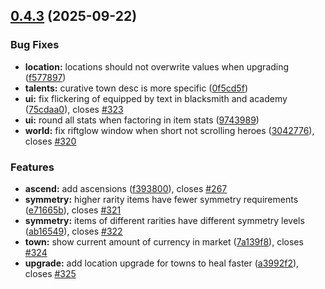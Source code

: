 ## [0.4.3](https://github.com/felfhenor/glowrift-duskhall/compare/v0.4.2...v0.4.3) (2025-09-22)


### Bug Fixes

* **location:** locations should not overwrite values when upgrading ([f577897](https://github.com/felfhenor/glowrift-duskhall/commit/f577897ae8e5f7cce65fbe65ae5bb9754296f3b2))
* **talents:** curative town desc is more specific ([0f5cd5f](https://github.com/felfhenor/glowrift-duskhall/commit/0f5cd5fd46f68b3bdc3a2b0562fada2a4f3de058))
* **ui:** fix flickering of equipped by text in blacksmith and academy ([75cdaa0](https://github.com/felfhenor/glowrift-duskhall/commit/75cdaa0d396521d455a2663a496be0d9ecb35f38)), closes [#323](https://github.com/felfhenor/glowrift-duskhall/issues/323)
* **ui:** round all stats when factoring in item stats ([9743989](https://github.com/felfhenor/glowrift-duskhall/commit/974398992cbb5f7dc0a089bfffa8cf40efa68d01))
* **world:** fix riftglow window when short not scrolling heroes ([3042776](https://github.com/felfhenor/glowrift-duskhall/commit/304277695caae902ecc379af95b408e442ca48a5)), closes [#320](https://github.com/felfhenor/glowrift-duskhall/issues/320)


### Features

* **ascend:** add ascensions ([f393800](https://github.com/felfhenor/glowrift-duskhall/commit/f393800c129a19780cbe87204d8583a12816bcfd)), closes [#267](https://github.com/felfhenor/glowrift-duskhall/issues/267)
* **symmetry:** higher rarity items have fewer symmetry requirements ([e71665b](https://github.com/felfhenor/glowrift-duskhall/commit/e71665b2d42d8605eb483b62802570e8e9a46bf0)), closes [#321](https://github.com/felfhenor/glowrift-duskhall/issues/321)
* **symmetry:** items of different rarities have different symmetry levels ([ab16549](https://github.com/felfhenor/glowrift-duskhall/commit/ab16549e3622122a68f12d1b6c7057b192571ed3)), closes [#322](https://github.com/felfhenor/glowrift-duskhall/issues/322)
* **town:** show current amount of currency in market ([7a139f8](https://github.com/felfhenor/glowrift-duskhall/commit/7a139f8314011f9b993ad26a91589f68d4663a51)), closes [#324](https://github.com/felfhenor/glowrift-duskhall/issues/324)
* **upgrade:** add location upgrade for towns to heal faster ([a3992f2](https://github.com/felfhenor/glowrift-duskhall/commit/a3992f2bb163b9a310276b9189b6683f850499dc)), closes [#325](https://github.com/felfhenor/glowrift-duskhall/issues/325)



